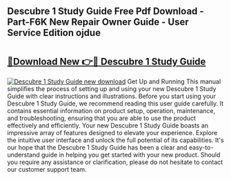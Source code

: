 ## Descubre 1 Study Guide Free Pdf Download - Part-F6K New Repair Owner Guide - User Service Edition ojdue

# <h2><a href="http://bc6923.oget.top/?id=Descubre+1+Study+Guide">🔗Download New 👉🔴 Descubre 1 Study Guide</a></h2>

[![Descubre 1 Study Guide new download](https://i.imgur.com/5g1atiW.png)](http://bc6923.oget.top/?id=Descubre+1+Study+Guide)
Get Up and Running This manual simplifies the process of setting up and using your new Descubre 1 Study Guide with clear instructions and illustrations. Before you start using your Descubre 1 Study Guide, we recommend reading this user guide carefully. It contains essential information on product setup, operation, maintenance, and troubleshooting, ensuring that you are able to use the product effectively and efficiently. Your new Descubre 1 Study Guide boasts an impressive array of features designed to elevate your experience. Explore the intuitive user interface and unlock the full potential of its capabilities. It's our hope that the Descubre 1 Study Guide has been a clear and easy-to-understand guide in helping you get started with your new product. Should you require any assistance or clarification, please do not hesitate to contact our customer support team.
